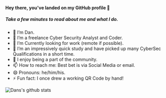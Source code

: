 #### Hey there, you've landed on my GitHub profile 👋
##### Take a few minutes to read about me and what I do.

- 🔭 I’m Dan.
- 🌱 I’m a freelance Cyber Security Analyst and Coder.
- 👯 I’m Currently looking for work (remote if possible).
- 🤔 I’m an impressively quick study and have picked up many CyberSec Qualifications in a short time.
- 💬 I enjoy being a part of the community.
- 📫 How to reach me: Best bet is via Social Media or email.
- 😄 Pronouns: he/him/his.
- ⚡ Fun fact: I once drew a working QR Code by hand!

![Dans's github stats](https://github-readme-stats.vercel.app/api?username=ha3ks&show_icons=true)
